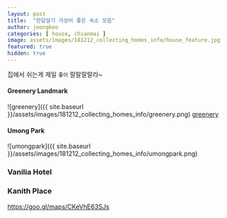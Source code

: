 ```yaml
---
layout: post
title:  "한달살기 가성비 좋은 숙소 모음"
author: jeongkoo
categories: [ house, chianmai ]
image: assets/images/181212_collecting_homes_info/house_feature.jpg
featured: true
hidden: true
---
```


집에서 쉬는게 제일 `좋아` 랄랄랄랄라~

#### Greenery Landmark

![greenery]({{ site.baseurl }}/assets/images/181212_collecting_homes_info/greenery.png)
[greenery]( https://goo.gl/maps/UXeu3Q2ZDMq)

#### Umong Park

![umongpark]({{ site.baseurl }}/assets/images/181212_collecting_homes_info/umongpark.png)

### Vanilia Hotel

### Kanith Place 
https://goo.gl/maps/CKeVhE63SJs
